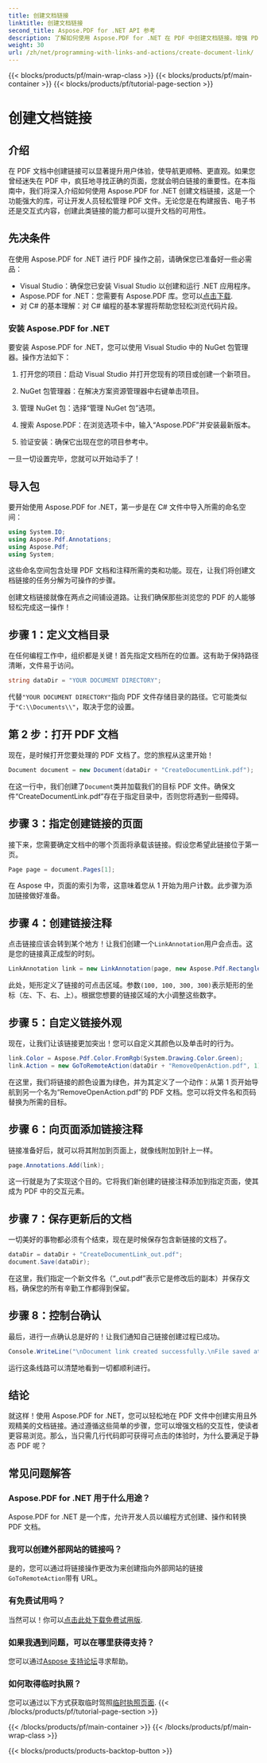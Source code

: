 ```yaml
---
title: 创建文档链接
linktitle: 创建文档链接
second_title: Aspose.PDF for .NET API 参考
description: 了解如何使用 Aspose.PDF for .NET 在 PDF 中创建文档链接。增强 PDF 文档中的导航和交互性。
weight: 30
url: /zh/net/programming-with-links-and-actions/create-document-link/
---
```


{{< blocks/products/pf/main-wrap-class >}}
{{< blocks/products/pf/main-container >}}
{{< blocks/products/pf/tutorial-page-section >}}

# 创建文档链接

## 介绍

在 PDF 文档中创建链接可以显著提升用户体验，使导航更顺畅、更直观。如果您曾经迷失在 PDF 中，疯狂地寻找正确的页面，您就会明白链接的重要性。在本指南中，我们将深入介绍如何使用 Aspose.PDF for .NET 创建文档链接，这是一个功能强大的库，可让开发人员轻松管理 PDF 文件。无论您是在构建报告、电子书还是交互式内容，创建此类链接的能力都可以提升文档的可用性。

## 先决条件

在使用 Aspose.PDF for .NET 进行 PDF 操作之前，请确保您已准备好一些必需品：

- Visual Studio：确保您已安装 Visual Studio 以创建和运行 .NET 应用程序。
- Aspose.PDF for .NET：您需要有 Aspose.PDF 库。您可以[点击下载](https://releases.aspose.com/pdf/net/).
- 对 C# 的基本理解：对 C# 编程的基本掌握将帮助您轻松浏览代码片段。

### 安装 Aspose.PDF for .NET

要安装 Aspose.PDF for .NET，您可以使用 Visual Studio 中的 NuGet 包管理器。操作方法如下：

1. 打开您的项目：启动 Visual Studio 并打开您现有的项目或创建一个新项目。
   
2. NuGet 包管理器：在解决方案资源管理器中右键单击项目。
   
3. 管理 NuGet 包：选择“管理 NuGet 包”选项。

4. 搜索 Aspose.PDF：在浏览选项卡中，输入“Aspose.PDF”并安装最新版本。

5. 验证安装：确保它出现在您的项目参考中。

一旦一切设置完毕，您就可以开始动手了！

## 导入包

要开始使用 Aspose.PDF for .NET，第一步是在 C# 文件中导入所需的命名空间：

```csharp
using System.IO;
using Aspose.Pdf.Annotations;
using Aspose.Pdf;
using System;
```

这些命名空间包含处理 PDF 文档和注释所需的类和功能。现在，让我们将创建文档链接的任务分解为可操作的步骤。

创建文档链接就像在两点之间铺设道路。让我们确保那些浏览您的 PDF 的人能够轻松完成这一操作！

## 步骤 1：定义文档目录

在任何编程工作中，组织都是关键！首先指定文档所在的位置。这有助于保持路径清晰，文件易于访问。

```csharp
string dataDir = "YOUR DOCUMENT DIRECTORY";
```

代替`"YOUR DOCUMENT DIRECTORY"`指向 PDF 文件存储目录的路径。它可能类似于`"C:\\Documents\\"`，取决于您的设置。

## 第 2 步：打开 PDF 文档

现在，是时候打开您要处理的 PDF 文档了。您的旅程从这里开始！

```csharp
Document document = new Document(dataDir + "CreateDocumentLink.pdf");
```

在这一行中，我们创建了`Document`类并加载我们的目标 PDF 文件。确保文件“CreateDocumentLink.pdf”存在于指定目录中，否则您将遇到一些障碍。

## 步骤 3：指定创建链接的页面

接下来，您需要确定文档中的哪个页面将承载该链接。假设您希望此链接位于第一页。

```csharp
Page page = document.Pages[1];
```

在 Aspose 中，页面的索引为零，这意味着您从 1 开始为用户计数。此步骤为添加链接做好准备。

## 步骤 4：创建链接注释

点击链接应该会转到某个地方！让我们创建一个`LinkAnnotation`用户会点击。这是您的链接真正成型的时刻。

```csharp
LinkAnnotation link = new LinkAnnotation(page, new Aspose.Pdf.Rectangle(100, 100, 300, 300));
```

此处，矩形定义了链接的可点击区域。参数`(100, 100, 300, 300)`表示矩形的坐标（左、下、右、上）。根据您想要的链接区域的大小调整这些数字。

## 步骤 5：自定义链接外观

现在，让我们让该链接更加突出！您可以自定义其颜色以及单击时的行为。

```csharp
link.Color = Aspose.Pdf.Color.FromRgb(System.Drawing.Color.Green);
link.Action = new GoToRemoteAction(dataDir + "RemoveOpenAction.pdf", 1);
```

在这里，我们将链接的颜色设置为绿色，并为其定义了一个动作：从第 1 页开始导航到另一个名为“RemoveOpenAction.pdf”的 PDF 文档。您可以将文件名和页码替换为所需的目标。

## 步骤 6：向页面添加链接注释

链接准备好后，就可以将其附加到页面上，就像线附加到针上一样。 

```csharp
page.Annotations.Add(link);
```

这一行就是为了实现这个目的。它将我们新创建的链接注释添加到指定页面，使其成为 PDF 中的交互元素。

## 步骤 7：保存更新后的文档

一切美好的事物都必须有个结束，现在是时候保存包含新链接的文档了。 

```csharp
dataDir = dataDir + "CreateDocumentLink_out.pdf";
document.Save(dataDir);
```

在这里，我们指定一个新文件名（“_out.pdf”表示它是修改后的副本）并保存文档，确保您的所有辛勤工作都得到保留。

## 步骤 8：控制台确认

最后，进行一点确认总是好的！让我们通知自己链接创建过程已成功。

```csharp
Console.WriteLine("\nDocument link created successfully.\nFile saved at " + dataDir);
```

运行这条线路可以清楚地看到一切都顺利进行。

## 结论

就这样！使用 Aspose.PDF for .NET，您可以轻松地在 PDF 文件中创建实用且外观精美的文档链接。通过遵循这些简单的步骤，您可以增强文档的交互性，使读者更容易浏览。那么，当只需几行代码即可获得可点击的体验时，为什么要满足于静态 PDF 呢？ 

## 常见问题解答

### Aspose.PDF for .NET 用于什么用途？
Aspose.PDF for .NET 是一个库，允许开发人员以编程方式创建、操作和转换 PDF 文档。

### 我可以创建外部网站的链接吗？
是的，您可以通过将链接操作更改为来创建指向外部网站的链接`GoToRemoteAction`带有 URL。

### 有免费试用吗？
当然可以！你可以[点击此处下载免费试用版](https://releases.aspose.com/).

### 如果我遇到问题，可以在哪里获得支持？
您可以通过[Aspose 支持论坛](https://forum.aspose.com/c/pdf/10)寻求帮助。

### 如何取得临时执照？
您可以通过以下方式获取临时驾照[临时执照页面](https://purchase.aspose.com/temporary-license/).
{{< /blocks/products/pf/tutorial-page-section >}}

{{< /blocks/products/pf/main-container >}}
{{< /blocks/products/pf/main-wrap-class >}}

{{< blocks/products/products-backtop-button >}}
